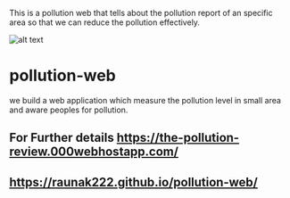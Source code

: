 This is a pollution web that tells about the pollution report of an specific area so that we can reduce the pollution effectively.
 
 
 ![alt text](https://github.com/raunak222/pollution-web/blob/master/f6.jpg)
# pollution-web
we build a web application which measure the pollution level in small area and aware peoples for pollution.

## For Further details https://the-pollution-review.000webhostapp.com/
## https://raunak222.github.io/pollution-web/
